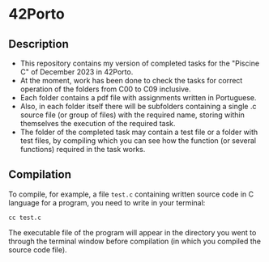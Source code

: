 # 42Porto
## Description
* This repository contains my version of completed tasks for the "Piscine C" of December 2023 in 42Porto.
* At the moment, work has been done to check the tasks for correct operation of the folders from C00 to C09 inclusive.
* Each folder contains a pdf file with assignments written in Portuguese.
* Also, in each folder itself there will be subfolders containing a single .c source file (or group of files) with the required name, storing within themselves the execution of the required task.
* The folder of the completed task may contain a test file or a folder with test files, by compiling which you can see how the function (or several functions) required in the task works.
## Compilation
To compile, for example, a file `test.c` containing written source code in C language for a program, you need to write in your terminal:
```
cc test.c
```
The executable file of the program will appear in the directory you went to through the terminal window before compilation (in which you compiled the source code file).
